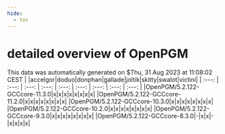 ```yaml
---
hide:
  - toc
---
```


detailed overview of OpenPGM
============================


This data was automatically generated on $Thu, 31 Aug 2023 at 11:08:02 CEST
| |accelgor|doduo|donphan|gallade|joltik|skitty|swalot|victini|
| :---: | :---: | :---: | :---: | :---: | :---: | :---: | :---: | :---: |
|OpenPGM/5.2.122-GCCcore-11.3.0|x|x|x|x|x|x|x|x|
|OpenPGM/5.2.122-GCCcore-11.2.0|x|x|x|x|x|x|x|x|
|OpenPGM/5.2.122-GCCcore-10.3.0|x|x|x|x|x|x|x|x|
|OpenPGM/5.2.122-GCCcore-10.2.0|x|x|x|x|x|x|x|x|
|OpenPGM/5.2.122-GCCcore-9.3.0|x|x|x|x|x|x|x|x|
|OpenPGM/5.2.122-GCCcore-8.3.0|-|x|x|-|x|x|x|x|
